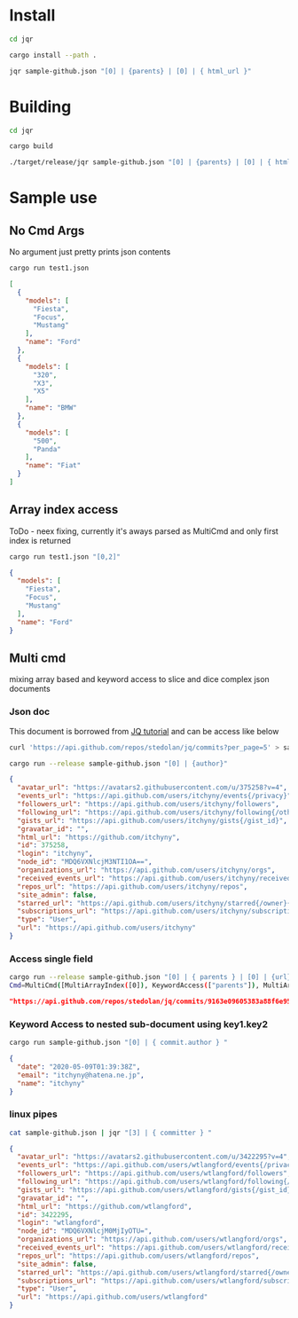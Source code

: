
# Install 
```bash
cd jqr

cargo install --path .

jqr sample-github.json "[0] | {parents} | [0] | { html_url }"
```


# Building 

```bash
cd jqr

cargo build

./target/release/jqr sample-github.json "[0] | {parents} | [0] | { html_url }"
```
# Sample use 
## No Cmd Args
No argument just pretty prints json contents
```bash
cargo run test1.json
```

```json
[
  {
    "models": [
      "Fiesta",
      "Focus",
      "Mustang"
    ],
    "name": "Ford"
  },
  {
    "models": [
      "320",
      "X3",
      "X5"
    ],
    "name": "BMW"
  },
  {
    "models": [
      "500",
      "Panda"
    ],
    "name": "Fiat"
  }
]
```

## Array index access 
ToDo - neex fixing, currently it's aways parsed as MultiCmd and only first index is returned
```bash
cargo run test1.json "[0,2]"
```
```json
{
  "models": [
    "Fiesta",
    "Focus",
    "Mustang"
  ],
  "name": "Ford"
}
```

## Multi cmd
mixing array based and keyword access to slice and dice complex json documents

### Json doc 
This document is borrowed from [JQ tutorial](https://stedolan.github.io/jq/tutorial/) and can be access like below 

```bash
curl 'https://api.github.com/repos/stedolan/jq/commits?per_page=5' > sample-github.com
```

```bash
cargo run --release sample-github.json "[0] | {author}"
```
```json 
{
  "avatar_url": "https://avatars2.githubusercontent.com/u/375258?v=4",
  "events_url": "https://api.github.com/users/itchyny/events{/privacy}",
  "followers_url": "https://api.github.com/users/itchyny/followers",
  "following_url": "https://api.github.com/users/itchyny/following{/other_user}",
  "gists_url": "https://api.github.com/users/itchyny/gists{/gist_id}",
  "gravatar_id": "",
  "html_url": "https://github.com/itchyny",
  "id": 375258,
  "login": "itchyny",
  "node_id": "MDQ6VXNlcjM3NTI1OA==",
  "organizations_url": "https://api.github.com/users/itchyny/orgs",
  "received_events_url": "https://api.github.com/users/itchyny/received_events",
  "repos_url": "https://api.github.com/users/itchyny/repos",
  "site_admin": false,
  "starred_url": "https://api.github.com/users/itchyny/starred{/owner}{/repo}",
  "subscriptions_url": "https://api.github.com/users/itchyny/subscriptions",
  "type": "User",
  "url": "https://api.github.com/users/itchyny"
}
```

### Access single field
```bash
cargo run --release sample-github.json "[0] | { parents } | [0] | {url}"
Cmd=MultiCmd([MultiArrayIndex([0]), KeywordAccess(["parents"]), MultiArrayIndex([0]), KeywordAccess(["url"])])
```
```json
"https://api.github.com/repos/stedolan/jq/commits/9163e09605383a88f6e953d6cb5cc2aebe18c84f"
```

### Keyword Access to nested sub-document using key1.key2

```bash 
cargo run sample-github.json "[0] | { commit.author } "
```
```json
{
  "date": "2020-05-09T01:39:38Z",
  "email": "itchyny@hatena.ne.jp",
  "name": "itchyny"
}
```


### linux pipes
```bash
cat sample-github.json | jqr "[3] | { committer } "
```
```json
{
  "avatar_url": "https://avatars2.githubusercontent.com/u/3422295?v=4",
  "events_url": "https://api.github.com/users/wtlangford/events{/privacy}",
  "followers_url": "https://api.github.com/users/wtlangford/followers",
  "following_url": "https://api.github.com/users/wtlangford/following{/other_user}",
  "gists_url": "https://api.github.com/users/wtlangford/gists{/gist_id}",
  "gravatar_id": "",
  "html_url": "https://github.com/wtlangford",
  "id": 3422295,
  "login": "wtlangford",
  "node_id": "MDQ6VXNlcjM0MjIyOTU=",
  "organizations_url": "https://api.github.com/users/wtlangford/orgs",
  "received_events_url": "https://api.github.com/users/wtlangford/received_events",
  "repos_url": "https://api.github.com/users/wtlangford/repos",
  "site_admin": false,
  "starred_url": "https://api.github.com/users/wtlangford/starred{/owner}{/repo}",
  "subscriptions_url": "https://api.github.com/users/wtlangford/subscriptions",
  "type": "User",
  "url": "https://api.github.com/users/wtlangford"
}
```
